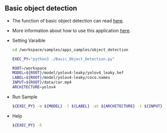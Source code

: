 ## Basic object detection  
* The function of basic object detection can read [here](../../../../apps/README.md).
* More information about how to use this application [here](../../../../apps/docs/Basic_Object_Detection.md).  
* Setting Varaible
    ```bash
    cd /workspace/samples/apps_samples/object_detection

    EXEC_PY="python3 ./Basic_Object_Detection.py"

    ROOT=/workspace
    MODEL=${ROOT}/model/yolov4-leaky/yolov4_leaky.hef
    LABEL=${ROOT}/model/yolov4-leaky/coco.names
    INPUT=${ROOT}/data/car.mp4
    ARCHITECTURE=yolov4
    ```

* Run Sample
    ```bash
    ${EXEC_PY} -m ${MODEL} -l ${LABEL} -at ${ARCHITECTURE} -i ${INPUT} 
    ```
* Help
    ```bash
    ${EXEC_PY} -h
    ```
